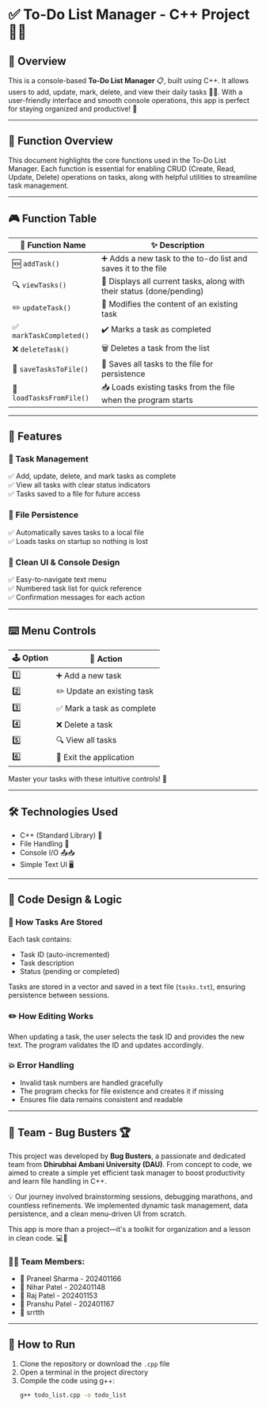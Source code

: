 # ✅ To-Do List Manager - C++ Project 📝🚀

## 📌 Overview  
This is a console-based **To-Do List Manager** 📋, built using C++. It allows users to add, update, mark, delete, and view their daily tasks 🧠💡. With a user-friendly interface and smooth console operations, this app is perfect for staying organized and productive! 🚀

---

## 📜 Function Overview  
This document highlights the core functions used in the To-Do List Manager. Each function is essential for enabling CRUD (Create, Read, Update, Delete) operations on tasks, along with helpful utilities to streamline task management.

---

## 🎮 Function Table  

| 🔹 Function Name           | ✨ Description                                                        |
|---------------------------|------------------------------------------------------------------------|
| 🆕 `addTask()`             | ➕ Adds a new task to the to-do list and saves it to the file          |
| 🔍 `viewTasks()`           | 📖 Displays all current tasks, along with their status (done/pending) |
| ✏️ `updateTask()`         | 🔄 Modifies the content of an existing task                            |
| ✅ `markTaskCompleted()`   | ✔️ Marks a task as completed                                           |
| ❌ `deleteTask()`          | 🗑️ Deletes a task from the list                                        |
| 💾 `saveTasksToFile()`     | 💽 Saves all tasks to the file for persistence                         |
| 📂 `loadTasksFromFile()`   | 📥 Loads existing tasks from the file when the program starts          |

---

## 🌟 Features  

### 📝 Task Management  
✅ Add, update, delete, and mark tasks as complete  
✅ View all tasks with clear status indicators  
✅ Tasks saved to a file for future access  

### 🔐 File Persistence  
✅ Automatically saves tasks to a local file  
✅ Loads tasks on startup so nothing is lost  

### 👀 Clean UI & Console Design  
✅ Easy-to-navigate text menu  
✅ Numbered task list for quick reference  
✅ Confirmation messages for each action  

---

## ⌨️ Menu Controls  

| 🕹️ Option | 🎯 Action                   |
|----------|-----------------------------|
| 1️⃣       | ➕ Add a new task            |
| 2️⃣       | ✏️ Update an existing task  |
| 3️⃣       | ✅ Mark a task as complete  |
| 4️⃣       | ❌ Delete a task            |
| 5️⃣       | 🔍 View all tasks           |
| 6️⃣       | 🚪 Exit the application     |

Master your tasks with these intuitive controls! 💪

---

## 🛠️ Technologies Used  

- C++ (Standard Library) 🧠  
- File Handling 📁  
- Console I/O 📤📥  
- Simple Text UI 🖥️  

---

## 🔄 Code Design & Logic  

### 💾 How Tasks Are Stored  
Each task contains:
- Task ID (auto-incremented)
- Task description
- Status (pending or completed)

Tasks are stored in a vector and saved in a text file (`tasks.txt`), ensuring persistence between sessions.

### ✏️ How Editing Works  
When updating a task, the user selects the task ID and provides the new text. The program validates the ID and updates accordingly.

### 💥 Error Handling  
- Invalid task numbers are handled gracefully  
- The program checks for file existence and creates it if missing  
- Ensures file data remains consistent and readable  

---

## 🧠 Team - Bug Busters 🏆  

This project was developed by **Bug Busters**, a passionate and dedicated team from **Dhirubhai Ambani University (DAU)**. From concept to code, we aimed to create a simple yet efficient task manager to boost productivity and learn file handling in C++.

💡 Our journey involved brainstorming sessions, debugging marathons, and countless refinements. We implemented dynamic task management, data persistence, and a clean menu-driven UI from scratch.

This app is more than a project—it's a toolkit for organization and a lesson in clean code. 💻💪

### 👨‍💻 Team Members:

- 📌 Praneel Sharma - 202401166 
- 📌 Nihar Patel - 202401148  
- 📌 Raj Patel - 202401153    
- 📌 Pranshu Patel - 202401167
- 📌 srrtth

---

## 🚀 How to Run  

1. Clone the repository or download the `.cpp` file  
2. Open a terminal in the project directory  
3. Compile the code using g++:
   ```bash
   g++ todo_list.cpp -o todo_list
